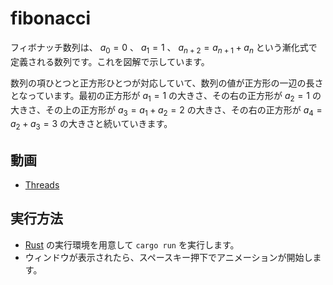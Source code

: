 # fibonacci

フィボナッチ数列は、 $a_0=0$ 、 $a_1=1$ 、 $a_{n+2}=a_{n+1}+a_n$ という漸化式で定義される数列です。これを図解で示しています。

数列の項ひとつと正方形ひとつが対応していて、数列の値が正方形の一辺の長さとなっています。最初の正方形が $a_1=1$ の大きさ、その右の正方形が $a_2=1$ の大きさ、その上の正方形が $a_3=a_1+a_2=2$ の大きさ、その右の正方形が $a_4=a_2+a_3=3$ の大きさと続いていきます。

## 動画

* [Threads](https://www.threads.net/@usamik26/post/CzBwJOXx3hz)

## 実行方法

* [Rust](https://www.rust-lang.org/ja/) の実行環境を用意して `cargo run` を実行します。
* ウィンドウが表示されたら、スペースキー押下でアニメーションが開始します。

